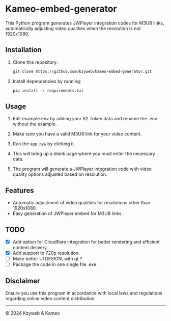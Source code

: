 # Kameo-embed-generator

This Python program generates JWPlayer integration codes for M3U8 links, automatically adjusting video qualities when the resolution is not 1920x1080.

## Installation

1. Clone this repository:
    ```bash
    git clone https://github.com/kzyweb/kameo-embed-generator.git
    ```

2. Install dependencies by running:
    ```bash
    pip install -r requirements.txt
    ```
## Usage

1. Edit example.env by adding your R2 Token data and rename the .env without the example.

2. Make sure you have a valid M3U8 link for your video content.

3. Run the `app.pyw` by clicking it.

4. This will bring up a blank page where you must enter the necessary data.

5. The program will generate a JWPlayer integration code with video quality options adjusted based on resolution.

## Features

- Automatic adjustment of video qualities for resolutions other than 1920x1080.
- Easy generation of JWPlayer embed for M3U8 links.

## TODO

- [x] Add option for Cloudflare integration for better rendering and efficient content delivery.
- [x] Add support to 720p resolution.
- [ ] Make better UI DESIGN, with qt ?
- [ ] Package the code in one single file .exe.

## Disclaimer

Ensure you use this program in accordance with local laws and regulations regarding online video content distribution.

---

© 2024 Kzyweb & Kameo
